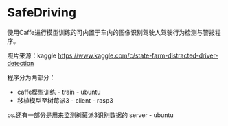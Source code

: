 # SafeDriving
使用Caffe进行模型训练的可内置于车内的图像识别驾驶人驾驶行为检测与警报程序。

照片来源：kaggle https://www.kaggle.com/c/state-farm-distracted-driver-detection 

程序分为两部分：
* caffe模型训练 - train - ubuntu
* 移植模型至树莓派3 - client - rasp3

ps.还有一部分是用来监测树莓派3识别数据的 server - ubuntu

